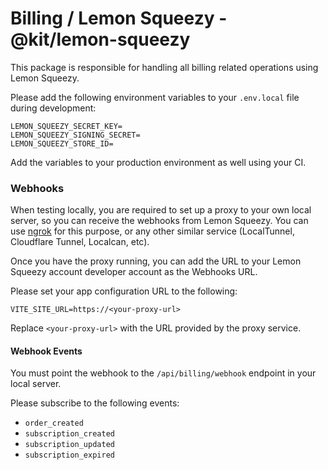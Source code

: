 # Billing / Lemon Squeezy - @kit/lemon-squeezy

This package is responsible for handling all billing related operations using Lemon Squeezy.

Please add the following environment variables to your `.env.local` file during development:

```env
LEMON_SQUEEZY_SECRET_KEY=
LEMON_SQUEEZY_SIGNING_SECRET=
LEMON_SQUEEZY_STORE_ID=
```

Add the variables to your production environment as well using your CI.

### Webhooks

When testing locally, you are required to set up a proxy to your own local server, so you can receive the webhooks from Lemon Squeezy. You can use [ngrok](https://ngrok.com/) for this purpose, or any other similar service (LocalTunnel, Cloudflare Tunnel, Localcan, etc).

Once you have the proxy running, you can add the URL to your Lemon Squeezy account developer account as the Webhooks URL.

Please set your app configuration URL to the following:

```
VITE_SITE_URL=https://<your-proxy-url>
```

Replace `<your-proxy-url>` with the URL provided by the proxy service.

#### Webhook Events

You must point the webhook to the `/api/billing/webhook` endpoint in your local server.

Please subscribe to the following events:
- `order_created`
- `subscription_created`
- `subscription_updated`
- `subscription_expired`